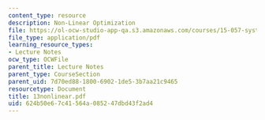 ```yaml
---
content_type: resource
description: Non-Linear Optimization
file: https://ol-ocw-studio-app-qa.s3.amazonaws.com/courses/15-057-systems-optimization-spring-2003/624b50e67c41564a085247dbd43f2ad4_13nonlinear.pdf
file_type: application/pdf
learning_resource_types:
- Lecture Notes
ocw_type: OCWFile
parent_title: Lecture Notes
parent_type: CourseSection
parent_uid: 7d70ed88-1800-6902-1de5-3b7aa21c9465
resourcetype: Document
title: 13nonlinear.pdf
uid: 624b50e6-7c41-564a-0852-47dbd43f2ad4
---
```

